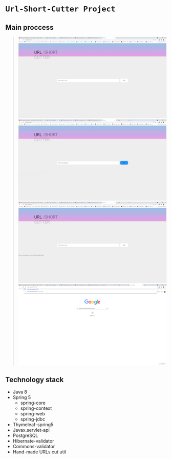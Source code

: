 ﻿# `Url-Short-Cutter Project`
## Main proccess
> ![Home page](https://github.com/ousookie/java/blob/main/UrlShortCutter/images/usrl-short-cutter_home_page.png)
![Input field for long source URL](https://github.com/ousookie/java/blob/main/UrlShortCutter/images/url-short-cutter_main_logic1.png)
![Main controller cut logic](https://github.com/ousookie/java/blob/main/UrlShortCutter/images/url_short_cutter_main_logic2.png)
![Main controller redirect logic](https://github.com/ousookie/java/blob/main/UrlShortCutter/images/url_short_cutter_main_logic3.png)
## Technology stack
* Java 8
* Spring 5
  * spring-core
  * spring-context
  * spring-web
  * spring-jdbc
* Thymeleaf-spring5
* Javax.servlet-api
* PostgreSQL
* Hibernate-validator
* Commons-validator
* Hand-made URLs cut util

